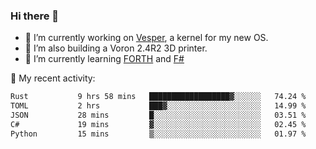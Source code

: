 ### Hi there 👋

<!--
**berkus/berkus** is a ✨ _special_ ✨ repository because its `README.md` (this file) appears on your GitHub profile.

Here are some ideas to get you started:

- 🔭 I’m currently working on ...
- 🌱 I’m currently learning ...
- 👯 I’m looking to collaborate on ...
- 🤔 I’m looking for help with ...
- 💬 Ask me about ...
- 📫 How to reach me: ...
- 😄 Pronouns: ...
- ⚡ Fun fact: ...
-->

- 🔭 I’m currently working on [Vesper](https://github.com/metta-systems/vesper), a kernel for my new OS.
- 🔭 I’m also building a Voron 2.4R2 3D printer.
- 🌱 I’m currently learning [FORTH](http://forth.com/starting-forth/) and [F#](https://fsharpforfunandprofit.com/)

💼 My recent activity:

<!--START_SECTION:waka-->

```txt
Rust           9 hrs 58 mins   ██████████████████▓░░░░░░   74.24 %
TOML           2 hrs           ███▓░░░░░░░░░░░░░░░░░░░░░   14.99 %
JSON           28 mins         █░░░░░░░░░░░░░░░░░░░░░░░░   03.51 %
C#             19 mins         ▓░░░░░░░░░░░░░░░░░░░░░░░░   02.45 %
Python         15 mins         ▒░░░░░░░░░░░░░░░░░░░░░░░░   01.97 %
```

<!--END_SECTION:waka-->
